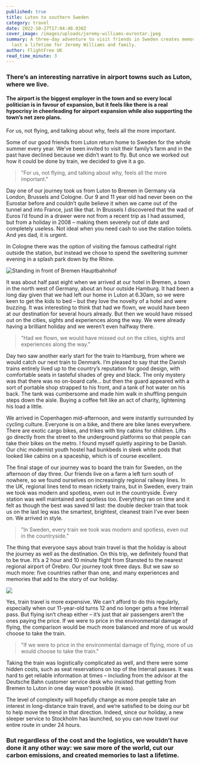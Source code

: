 ```yaml
---
published: true
title: Luton to southern Sweden
category: travel
date: 2022-10-27T17:04:48.038Z
cover_image: /images/uploads/jeremy-williams-eurostar.jpeg
summary: A three-day adventure to visit friends in Sweden creates memories to
  last a lifetime for Jeremy Williams and family.
author: FlightFree UK
read_time_minute: 3
---
```

### There’s an interesting narrative in airport towns such as Luton, where we live. 

#### The airport is the biggest employer in the town and so every local politician is in favour of expansion, but it feels like there is a real hypocrisy in cheerleading for airport expansion while also supporting the town’s net zero plans. 

For us, not flying, and talking about why, feels all the more important.

Some of our good friends from Luton return home to Sweden for the whole summer every year. We’ve been invited to visit their family’s farm and in the past have declined because we didn’t want to fly. But once we worked out how it could be done by train, we decided to give it a go.

> "For us, not flying, and talking about why, feels all the more important."

Day one of our journey took us from Luton to Bremen in Germany via London, Brussels and Cologne. Our 9 and 11 year old had never been on the Eurostar before and couldn’t quite believe it when we came out of the tunnel and into France, just like that. In Brussels I discovered that the wad of Euros I’d found in a drawer were not from a recent trip as I had assumed, but from a holiday in 2008 – making them severely out of date and completely useless. Not ideal when you need cash to use the station toilets. And yes dad, it is urgent. 

In Cologne there was the option of visiting the famous cathedral right outside the station, but instead we chose to spend the sweltering summer evening in a splash park down by the Rhine. 

![Standing in front of Bremen Hauptbahnhof](/images/uploads/jeremy-williams-germany.jpg "Bremen Hauptbahnhof")

It was about half past eight when we arrived at our hotel in Bremen, a town in the north west of Germany, about an hour outside Hamburg. It had been a long day given that we had left our home in Luton at 6.30am, so we were keen to get the kids to bed – but they love the novelty of a hotel and were buzzing. It was interesting to think that had we flown, we would have been at our destination for several hours already. But then we would have missed out on the cities, sights and experiences along the way. We were already having a brilliant holiday and we weren’t even halfway there.

> "Had we flown, we would have missed out on the cities, sights and experiences along the way."

Day two saw another early start for the train to Hamburg, from where we would catch our next train to Denmark. I’m pleased to say that the Danish trains entirely lived up to the country’s reputation for good design, with comfortable seats in tasteful shades of grey and black. The only mystery was that there was no on-board cafe… but then the guard appeared with a sort of portable shop strapped to his front, and a tank of hot water on his back. The tank was cumbersome and made him walk in shuffling penguin steps down the aisle. Buying a coffee felt like an act of charity, lightening his load a little. 

We arrived in Copenhagen mid-afternoon, and were instantly surrounded by cycling culture. Everyone is on a bike, and there are bike lanes everywhere. There are exotic cargo bikes, and trikes with tiny cabins for children. Lifts go directly from the street to the underground platforms so that people can take their bikes on the metro. I found myself quietly aspiring to be Danish. Our chic modernist youth hostel had bunkbeds in sleek white pods that looked like cabins on a spaceship, which is of course excellent.

The final stage of our journey was to board the train for Sweden, on the afternoon of day three. Our friends live on a farm a left turn south of nowhere, so we found ourselves on increasingly regional railway lines. In the UK, regional lines tend to mean rickety trains, but in Sweden, every train we took was modern and spotless, even out in the countryside. Every station was well maintained and spotless too. Everything ran on time and it felt as though the best was saved til last: the double decker train that took us on the last leg was the smartest, brightest, cleanest train I’ve ever been on. We arrived in style. 

> "In Sweden, every train we took was modern and spotless, even out in the countryside."

The thing that everyone says about train travel is that the holiday is about the journey as well as the destination. On this trip, we definitely found that to be true. It’s a 2 hour and 10 minute flight from Stansted to the nearest regional airport of Örebro. Our journey took three days. But we saw so much more: five countries rather than one, and many experiences and memories that add to the story of our holiday.

![](/images/uploads/jeremy-williams-train.jpg)

Yes, train travel is more expensive. We can’t afford to do this regularly, especially when our 11-year-old turns 12 and no longer gets a free Interrail pass. But flying isn’t cheap either – it’s just that air passengers aren’t the ones paying the price. If we were to price in the environmental damage of flying, the comparison would be much more balanced and more of us would choose to take the train.

> "If we were to price in the environmental damage of flying, more of us would choose to take the train."

Taking the train was logistically complicated as well, and there were some hidden costs, such as seat reservations on top of the Interrail passes. It was hard to get reliable information at times – including from the advisor at the Deutsche Bahn customer service desk who insisted that getting from Bremen to Luton in one day wasn’t possible (it was).

The level of complexity will hopefully change as more people take an interest in long-distance train travel, and we’re satisfied to be doing our bit to help move the trend in that direction. Indeed, since our holiday, a new sleeper service to Stockholm has launched, so you can now travel our entire route in under 24 hours. 

### But regardless of the cost and the logistics, we wouldn’t have done it any other way: we saw more of the world, cut our carbon emissions, and created memories to last a lifetime.